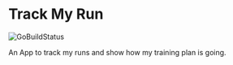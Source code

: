# Track My Run

![GoBuildStatus](https://github.com/vantmet/trackmyrun/actions/workflows/go.yml/badge.svg)


An App to track my runs and show how my training plan is going.
